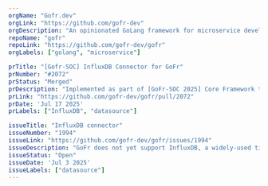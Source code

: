 ```yaml
---
orgName: "Gofr.dev"
orgLink: "https://github.com/gofr-dev"
orgDescription: "An opinionated GoLang framework for microservice development. Built in support for databases and observability."
repoName: "gofr"
repoLink: "https://github.com/gofr-dev/gofr"
orgLabels: ["golang", "microservice"] 

prTitle: "[Gofr-SOC] InfluxDB Connector for GoFr"
prNumber: "#2072"
prStatus: "Merged"
prDescription: "Implemented as part of [GoFr-SOC 2025] Core Framework track. Built native InfluxDB time-series database support for GoFr framework with complete datasource integration, logging, tracing, and metrics."
prLink: "https://github.com/gofr-dev/gofr/pull/2072"
prDate: 'Jul 17 2025'
prLabels: ["InfluxDB", "datasource"] 

issueTitle: "InfluxDB connector"
issueNumber: "1994"
issueLink: "https://github.com/gofr-dev/gofr/issues/1994"
issueDescription: "GoFr does not yet support InfluxDB, a widely-used time-series database ideal for metrics, sensor data, and IoT applications. We want to make InfluxDB a native time-series datasource in GoFr to allow storage and querying of high-frequency data."
issueStatus: "Open"
issueDate: 'Jul 3 2025'
issueLabels: ["datasource"]
---
```


